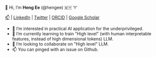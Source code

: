 👋 Hi, I’m **Heng Ee** (@hengee) 🇲🇾 ♈

[:mailbox:](mailto:heng.tay@monash.edu) | [LinkedIn](https://www.linkedin.com/in/d3aries/) | [Twitter](https://twitter.com/angustay_) | [ORCID](https://orcid.org/0000-0002-8182-3775) | [Google Scholar](https://scholar.google.com/citations?user=mKwO4dYAAAAJ)

- 👀 I’m interested in practical AI application for the underprivileged.
- 🌱 I’m currently learning to train "High level" (with human interpretable features, instead of high dimensional tokens) LLM.
- 💞️ I’m looking to collaborate on "High level" LLM.
- 📫 You can pinged with an issue on Github.

<!---
hengee/hengee is a ✨ special ✨ repository because its `README.md` (this file) appears on your GitHub profile.
You can click the Preview link to take a look at your changes.
--->
